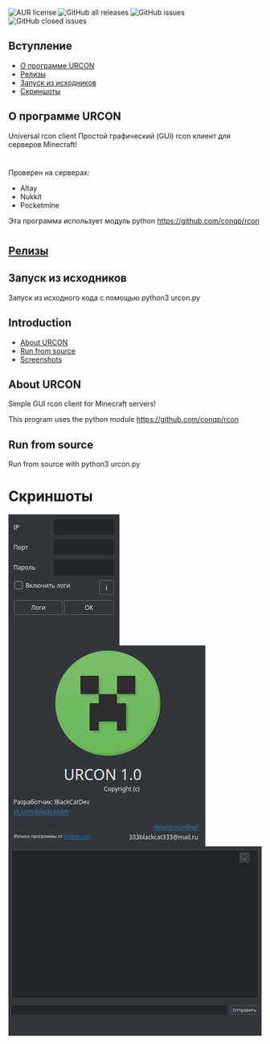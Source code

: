 ![AUR license](https://shields.io/badge/license-Apache--2.0-orange?style=for-the-badge)
![GitHub all releases](https://img.shields.io/github/downloads/BlackCatDevel0per/URCON/total?style=for-the-badge)
![GitHub issues](https://img.shields.io/github/issues-raw/BlackCatDevel0per/URCON?color=red&style=for-the-badge)
![GitHub closed issues](https://img.shields.io/github/issues-closed-raw/BlackCatDevel0per/URCON?style=for-the-badge)

## Вступление
- [О программе URCON](#О-программе-URCON)
- [Релизы](#Релизы)
- [Запуск из исходников](#Запуск-из-исходников)
- [Скриншоты](#Скриншоты)

## О программе URCON
Universal rcon client
Простой графический (GUI) rcon клиент для серверов Minecraft!
#
Проверен на серверах:
- Altay
- Nukkit
- Pocketmine


Эта программа использует модуль python https://github.com/conqp/rcon
#
## [Релизы](https://github.com/BlackCatDevel0per/URCON/releases)

## Запуск из исходников
Запуск из исходного кода с помощью python3 urcon.py

## Introduction
- [About URCON](#About-URCON)
- [Run from source](#Run-from-source)
- [Screenshots](#Скриншоты)

## About URCON
Simple GUI rcon client for Minecraft servers!

This program uses the python module https://github.com/conqp/rcon

## Run from source
Run from source with python3 urcon.py

# Скриншоты

<img src="Screenshots/connect.png" align="center" />
<img src="Screenshots/about.png" align="center" />
<img src="Screenshots/main.png" align="center" />
